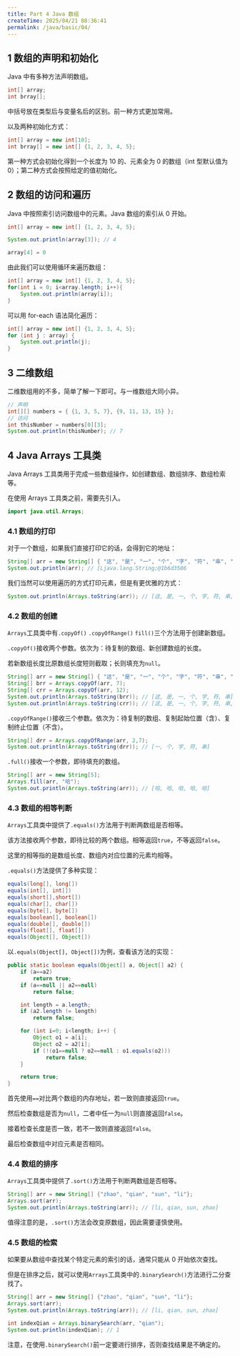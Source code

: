 ```yaml
---
title: Part 4 Java 数组
createTime: 2025/04/21 08:36:41
permalink: /java/basic/04/
---
```


## 1 数组的声明和初始化

Java 中有多种方法声明数组。

```java
int[] array;
int brray[];
```

中括号放在类型后与变量名后的区别。前一种方式更加常用。

以及两种初始化方式：

```java
int[] array = new int[10];
int brray[] = new int[] {1, 2, 3, 4, 5};
```

第一种方式会初始化得到一个长度为 10 的、元素全为 0 的数组（int 型默认值为 0）；第二种方式会按照给定的值初始化。

## 2 数组的访问和遍历

Java 中按照索引访问数组中的元素。Java 数组的索引从 0 开始。

```java
int[] array = new int[] {1, 2, 3, 4, 5};

System.out.println(array[3]); // 4

array[4] = 0
```

由此我们可以使用循环来遍历数组：

```java
int[] array = new int[] {1, 2, 3, 4, 5};
for(int i = 0; i<array.length; i++){
    System.out.println(array[i]);
}
```

可以用 for-each 语法简化遍历：

```java
int[] array = new int[] {1, 2, 3, 4, 5};
for (int j : array) {
    System.out.println(j);
}
```

## 3 二维数组

二维数组用的不多，简单了解一下即可。与一维数组大同小异。

```java
// 声明
int[][] numbers = { {1, 3, 5, 7}, {9, 11, 13, 15} };
// 访问
int thisNumber = numbers[0][3];
System.out.println(thisNumber); // 7
```

## 4 Java Arrays 工具类

Java Arrays 工具类用于完成一些数组操作，如创建数组、数组排序、数组检索等。

在使用 Arrays 工具类之前，需要先引入。

```java
import java.util.Arrays;
```

### 4.1 数组的打印

对于一个数组，如果我们直接打印它的话，会得到它的地址：

```java
String[] arr = new String[] { "这", "是", "一", "个", "字", "符", "串", "数", "组" };
System.out.println(arr); // [Ljava.lang.String;@1b6d3586
```

我们当然可以使用遍历的方式打印元素，但是有更优雅的方式：

```java
System.out.println(Arrays.toString(arr)); // [这, 是, 一, 个, 字, 符, 串, 数, 组]
```

### 4.2 数组的创建

`Arrays`工具类中有`.copyOf()` `.copyOfRange()` `fill()`三个方法用于创建新数组。

`.copyOf()`接收两个参数。依次为：待复制的数组、新创建数组的长度。

若新数组长度比原数组长度短则截取；长则填充为`null`。

```java
String[] arr = new String[] { "这", "是", "一", "个", "字", "符", "串", "数", "组" };
String[] brr = Arrays.copyOf(arr, 7);
String[] crr = Arrays.copyOf(arr, 12);
System.out.println(Arrays.toString(brr)); // [这, 是, 一, 个, 字, 符, 串]
System.out.println(Arrays.toString(crr)); // [这, 是, 一, 个, 字, 符, 串, 数, 组, null, null, null]
```

`.copyOfRange()`接收三个参数。依次为：待复制的数组、复制起始位置（含）、复制终止位置（不含）。

```java
String[] drr = Arrays.copyOfRange(arr, 2,7);
System.out.println(Arrays.toString(drr)); // [一, 个, 字, 符, 串]
```

`.full()`接收一个参数，即待填充的数组。

```java
String[] arr = new String[5];
Arrays.fill(arr, "哈");
System.out.println(Arrays.toString(arr)); // [哈, 哈, 哈, 哈, 哈]
```

### 4.3 数组的相等判断

`Arrays`工具类中提供了`.equals()`方法用于判断两数组是否相等。

该方法接收两个参数，即待比较的两个数组。相等返回`true`，不等返回`false`。

这里的相等指的是数组长度、数组内对应位置的元素均相等。

`.equals()`方法提供了多种实现：

```java
equals(long[], long[])
equals(int[], int[])
equals(short[],short[])
equals(char[], char[])
equals(byte[], byte[])
equals(boolean[], boolean[])
equals(double[], double[])
equals(float[], float[])
equals(Object[], Object[])
```

以`.equals(Object[], Object[])`为例，查看该方法的实现：

```java
public static boolean equals(Object[] a, Object[] a2) {
    if (a==a2)
        return true;
    if (a==null || a2==null)
        return false;

    int length = a.length;
    if (a2.length != length)
        return false;

    for (int i=0; i<length; i++) {
        Object o1 = a[i];
        Object o2 = a2[i];
        if (!(o1==null ? o2==null : o1.equals(o2)))
            return false;
    }

    return true;
}
```

首先使用`==`对比两个数组的内存地址，若一致则直接返回`true`。

然后检查数组是否为`null`，二者中任一为`null`则直接返回`false`。

接着检查长度是否一致，若不一致则直接返回`false`。

最后检查数组中对应元素是否相同。

### 4.4 数组的排序

`Arrays`工具类中提供了`.sort()`方法用于判断两数组是否相等。

```java
String[] arr = new String[] {"zhao", "qian", "sun", "li"};
Arrays.sort(arr);
System.out.println(Arrays.toString(arr)); // [li, qian, sun, zhao]
```

值得注意的是，`.sort()`方法会改变原数组，因此需要谨慎使用。

### 4.5 数组的检索

如果要从数组中查找某个特定元素的索引的话，通常只能从 0 开始依次查找。

但是在排序之后，就可以使用`Arrays`工具类中的`.binarySearch()`方法进行二分查找了。

```java
String[] arr = new String[] {"zhao", "qian", "sun", "li"};
Arrays.sort(arr);
System.out.println(Arrays.toString(arr)); // [li, qian, sun, zhao]

int indexQian = Arrays.binarySearch(arr, "qian");  
System.out.println(indexQian); // 1
```

注意，在使用`.binarySearch()`前一定要进行排序，否则查找结果是不确定的。